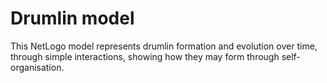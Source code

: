 # Drumlin model
This NetLogo model represents drumlin formation and evolution over time, through simple interactions, showing how they may form through self-organisation.
